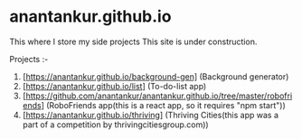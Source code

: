 # anantankur.github.io
This where I store my side projects
This site is under construction.

Projects :-
1) [https://anantankur.github.io/background-gen] (Background generator)
2) [https://anantankur.github.io/list] (To-do-list app)
3) [https://github.com/anantankur/anantankur.github.io/tree/master/robofriends] (RoboFriends app(this is a react app, so it requires "npm start"))
4) [https://anantankur.github.io/thriving] (Thriving Cities(this app was a part of a competition by thrivingcitiesgroup.com))
